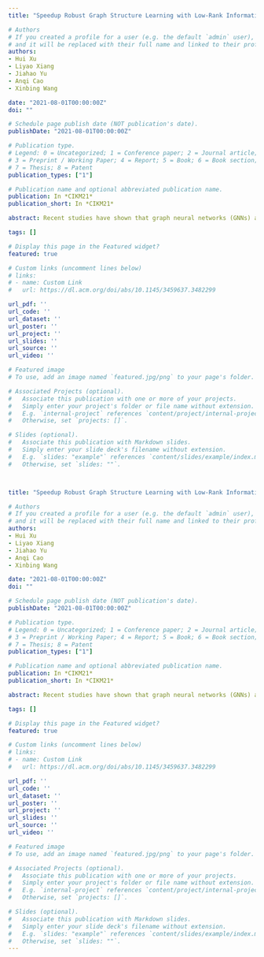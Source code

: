 ```yaml
---
title: "Speedup Robust Graph Structure Learning with Low-Rank Information"

# Authors
# If you created a profile for a user (e.g. the default `admin` user), write the username (folder name) here 
# and it will be replaced with their full name and linked to their profile.
authors:
- Hui Xu
- Liyao Xiang
- Jiahao Yu
- Anqi Cao
- Xinbing Wang

date: "2021-08-01T00:00:00Z"
doi: ""

# Schedule page publish date (NOT publication's date).
publishDate: "2021-08-01T00:00:00Z"

# Publication type.
# Legend: 0 = Uncategorized; 1 = Conference paper; 2 = Journal article;
# 3 = Preprint / Working Paper; 4 = Report; 5 = Book; 6 = Book section;
# 7 = Thesis; 8 = Patent
publication_types: ["1"]

# Publication name and optional abbreviated publication name.
publication: In *CIKM21*
publication_short: In *CIKM21*

abstract: Recent studies have shown that graph neural networks (GNNs) are vulnerable to unnoticeable adversarial perturbations, which largely confines their deployment in many safety-critical domains. Robust graph structure learning has been proposed to improve the GNN performance in the face of adversarial attacks. In particular, the low-rank methods are utilized to purify the perturbed graphs. However, these methods are mostly computationally expensive with O(n3) time complexity and O(n2) space complexity. We propose LRGNN, a fast and robust graph structure learning framework, which exploits the low-rank property as prior knowledge to speed up optimization. To eliminate adversarial perturbation, LRGNN decouples the adjacency matrix into a low-rank component and a sparse one, and learns by minimizing the rank of the first part while suppressing the second part. Its sparse variant is formed to reduce the memory footprint further. Experimental results on various attack settings have shown LRGNN acquires comparable robustness with the state-of-the-art much more efficiently, boasting a significant advantage on large-scale graphs.

tags: []

# Display this page in the Featured widget?
featured: true

# Custom links (uncomment lines below)
# links:
# - name: Custom Link
#   url: https://dl.acm.org/doi/abs/10.1145/3459637.3482299

url_pdf: ''
url_code: ''
url_dataset: ''
url_poster: ''
url_project: ''
url_slides: ''
url_source: ''
url_video: ''

# Featured image
# To use, add an image named `featured.jpg/png` to your page's folder. 

# Associated Projects (optional).
#   Associate this publication with one or more of your projects.
#   Simply enter your project's folder or file name without extension.
#   E.g. `internal-project` references `content/project/internal-project/index.md`.
#   Otherwise, set `projects: []`.

# Slides (optional).
#   Associate this publication with Markdown slides.
#   Simply enter your slide deck's filename without extension.
#   E.g. `slides: "example"` references `content/slides/example/index.md`.
#   Otherwise, set `slides: ""`.



title: "Speedup Robust Graph Structure Learning with Low-Rank Information"

# Authors
# If you created a profile for a user (e.g. the default `admin` user), write the username (folder name) here 
# and it will be replaced with their full name and linked to their profile.
authors:
- Hui Xu
- Liyao Xiang
- Jiahao Yu
- Anqi Cao
- Xinbing Wang

date: "2021-08-01T00:00:00Z"
doi: ""

# Schedule page publish date (NOT publication's date).
publishDate: "2021-08-01T00:00:00Z"

# Publication type.
# Legend: 0 = Uncategorized; 1 = Conference paper; 2 = Journal article;
# 3 = Preprint / Working Paper; 4 = Report; 5 = Book; 6 = Book section;
# 7 = Thesis; 8 = Patent
publication_types: ["1"]

# Publication name and optional abbreviated publication name.
publication: In *CIKM21*
publication_short: In *CIKM21*

abstract: Recent studies have shown that graph neural networks (GNNs) are vulnerable to unnoticeable adversarial perturbations, which largely confines their deployment in many safety-critical domains. Robust graph structure learning has been proposed to improve the GNN performance in the face of adversarial attacks. In particular, the low-rank methods are utilized to purify the perturbed graphs. However, these methods are mostly computationally expensive with O(n3) time complexity and O(n2) space complexity. We propose LRGNN, a fast and robust graph structure learning framework, which exploits the low-rank property as prior knowledge to speed up optimization. To eliminate adversarial perturbation, LRGNN decouples the adjacency matrix into a low-rank component and a sparse one, and learns by minimizing the rank of the first part while suppressing the second part. Its sparse variant is formed to reduce the memory footprint further. Experimental results on various attack settings have shown LRGNN acquires comparable robustness with the state-of-the-art much more efficiently, boasting a significant advantage on large-scale graphs.

tags: []

# Display this page in the Featured widget?
featured: true

# Custom links (uncomment lines below)
# links:
# - name: Custom Link
#   url: https://dl.acm.org/doi/abs/10.1145/3459637.3482299

url_pdf: ''
url_code: ''
url_dataset: ''
url_poster: ''
url_project: ''
url_slides: ''
url_source: ''
url_video: ''

# Featured image
# To use, add an image named `featured.jpg/png` to your page's folder. 

# Associated Projects (optional).
#   Associate this publication with one or more of your projects.
#   Simply enter your project's folder or file name without extension.
#   E.g. `internal-project` references `content/project/internal-project/index.md`.
#   Otherwise, set `projects: []`.

# Slides (optional).
#   Associate this publication with Markdown slides.
#   Simply enter your slide deck's filename without extension.
#   E.g. `slides: "example"` references `content/slides/example/index.md`.
#   Otherwise, set `slides: ""`.
---
```

